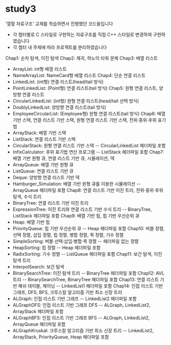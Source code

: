 # study3
'열혈 자료구조' 교재를 학습하면서 진행했던 코드들입니다
- 각 챕터별로 C 스타일로 구현하는 자료구조를 직접 C++ 스타일로 변경하여 구현하였습니다
- 각 챕터 내 주제에 따라 프로젝트를 분리하였습니다

Chap1: 순차 탐색, 이진 탐색
Chap2: 재귀, 하노이 타워 문제
Chap3: 배열 리스트
  - ArrayList: int형 배열 리스트
  - NameArrayList: NameCard형 배열 리스트
Chap4: 단순 연결 리스트
  - LinkedList: (int형) 연결 리스트(head/tail 방식)
  - PointLinkedList: (Point형) 연결 리스트(tail 방식)
Chap5: 원형 연결 리스트, 양방향 연결 리스트
  - CircularLinkedList: (int형) 원형 연결 리스트(head/tail 선택 방식)
  - DoublyLinkedList: 양방향 연결 리스트(tail 방식)
  - EmployeeCircularList: (Employee형) 원형 연결 리스트(tail 방식)
Chap6: 배열 기반 스택, 연결 리스트 기반 스택, 원형 연결 리스트 기반 스택, 전위·중위·후위 표기법
  - ArrayStack: 배열 기반 스택
  - ListStack: 연결 리스트 기반 스택
  - CircularStack: 원형 연결 리스트 기반 스택 -- CircularLinkedList 헤더파일 포함
  - InfixCalculator: 후위 표기법 연산 프로그램 -- ListStack 헤더파일 포함
Chap7: 배열 기반 원형 큐, 연결 리스트 기반 큐, 시뮬레이션, 덱
  - ArrayQueue: 배열 기반 원형 큐
  - ListQueue: 연결 리스트 기반 큐
  - Deque: 양방향 연결 리스트 기반 덱
  - Hamburger_Simulation: 배열 기반 원형 큐를 이용한 시뮬레이션 -- ArrayQueue 헤더파일 포함
Chap8: 연결 리스트 기반 이진 트리, 전위·중위·후위 탐색, 수식 트리
  - BinaryTree: 연결 리스트 기반 이진 트리
  - ExpressionTree: 이진 트리와 연결 리스트 기반 수식 트리 -- BinaryTree, ListStack 헤더파일 포함
Chap9: 배열 기반 힙, 힙 기반 우선순위 큐
  - Heap: 배열 기반 힙
  - PriorityQueue: 힙 기반 우선순위 큐 -- Heap 헤더파일 포함
Chap10: 버블 정렬, 선택 정렬, 삽입 정렬, 힙 정렬, 병합 정렬, 퀵 정렬, 기수 정렬
  - SimpleSorting: 버블·선택·삽입·병합·퀵 정렬 -- 헤더파일 없는 정렬
  - HeapSorting: 힙 정렬 -- Heap 헤더파일 포함
  - RadixSorting: 기수 정렬 -- ListQueue 헤더파일 포함
Chap11: 보간 탐색, 이진 탐색 트리
  - InterpolSearch: 보간 탐색
  - BinarySearchTree: 이진 탐색 트리 -- BinaryTree 헤더파일 포함
Chap12: AVL 트리 -- BinarySearchTree, BinaryTree 헤더파일 포함
Chap13: 연결 리스트 기반 해쉬 테이블, 체이닝 -- LinkedList1 헤더파일 포함
Chap14: 인접 리스트 기반 그래프, DFS, BFS, 크루스칼 알고리즘 기반 최소 신장 트리  
  - ALGraph: 인접 리스트 기반 그래프 -- LinkedList2 헤더파일 포함
  - ALGraphDFS: 인접 리스트 기반 그래프 DFS -- ALGraph, LinkedList2, ArrayStack 헤더파일 포함
  - ALGraphBFS: 인접 리스트 기반 그래프 BFS -- ALGraph, LinkedList2, ArrayQueue 헤더파일 포함
- ALGraphKruskal: 크루스칼 알고리즘 기반 최소 신장 트리 -- LinkedList2, ArrayStack, PriorityQueue, Heap 헤더파일 포함

